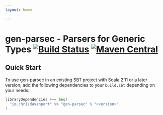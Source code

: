 ```yaml
---
layout: home

---
```


# gen-parsec - Parsers for Generic Types [![Build Status](https://travis-ci.com/ChristopherDavenport/gen-parsec.svg?branch=master)](https://travis-ci.com/ChristopherDavenport/gen-parsec) [![Maven Central](https://maven-badges.herokuapp.com/maven-central/io.chrisdavenport/gen-parsec_2.12/badge.svg)](https://maven-badges.herokuapp.com/maven-central/io.chrisdavenport/gen-parsec_2.12)

## Quick Start

To use gen-parsec in an existing SBT project with Scala 2.11 or a later version, add the following dependencies to your
`build.sbt` depending on your needs:

```scala
libraryDependencies ++= Seq(
  "io.chrisdavenport" %% "gen-parsec" % "<version>"
)
```